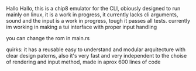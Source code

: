 Hallo Hallo, this is a chip8 emulator for the CLI, obiously designed to run mainly on linux, it is a work in progress, it currently lacks cli arguments, sound and the input is a work in progress, tough it passes all tests.
currently im working in making a tui interface with proper input handling

you can change the rom in main.rs

quirks: it has a reusable easy to understand and modular arquitecture with clear design paterns, also it's very fast and very independent to the choise of rendering and input method, made in aprox 600 lines of code
